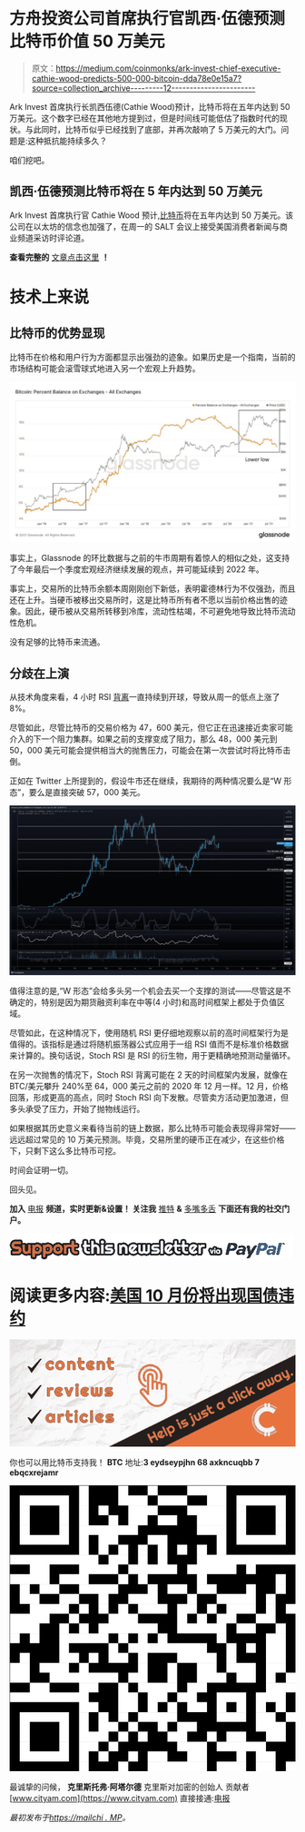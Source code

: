 # 方舟投资公司首席执行官凯西·伍德预测比特币价值 50 万美元

> 原文：<https://medium.com/coinmonks/ark-invest-chief-executive-cathie-wood-predicts-500-000-bitcoin-dda78e0e15a7?source=collection_archive---------12----------------------->

Ark Invest 首席执行长凯西伍德(Cathie Wood)预计，比特币将在五年内达到 50 万美元。这个数字已经在其他地方提到过，但是时间线可能低估了指数时代的现状。与此同时，比特币似乎已经找到了底部，并再次敲响了 5 万美元的大门。问题是:这种抵抗能持续多久？

咱们挖吧。

## 凯西·伍德预测比特币将在 5 年内达到 50 万美元

Ark Invest 首席执行官 Cathie Wood 预计,[比特币](https://chrisoncrypto.com/blog/f/bitcoin-attracted-59-million-worth-of-inflows-last-week)将在五年内达到 50 万美元。该公司在以太坊的信念也加强了，在周一的 SALT 会议上接受美国消费者新闻与商业频道采访时评论道。

**查看完整的** [文章点击这里](https://chrisoncrypto.com/blog/f/cathie-wood-predicts-bitcoin-will-hit-500000-in-5-years) **！**

# 技术上来说

## 比特币的优势显现

比特币在价格和用户行为方面都显示出强劲的迹象。如果历史是一个指南，当前的市场结构可能会滚雪球式地进入另一个宏观上升趋势。

![](img/5f6c44317dae8e872e4913ad9ee3be36.png)

事实上，Glassnode 的环比数据与之前的牛市周期有着惊人的相似之处，这支持了今年最后一个季度宏观经济继续发展的观点，并可能延续到 2022 年。

事实上，交易所的比特币余额本周刚刚创下新低，表明霍德林行为不仅强劲，而且还在上升。当硬币被移出交易所时，这是比特币所有者不愿以当前价格出售的迹象。因此，硬币被从交易所转移到冷库，流动性枯竭，不可避免地导致比特币流动性危机。

没有足够的比特币来流通。

## 分歧在上演

从技术角度来看，4 小时 RSI [背离](https://www.tradingview.com/x/qF3CJ7Y8/)一直持续到开球，导致从周一的低点上涨了 8%。

尽管如此，尽管比特币的交易价格为 47，600 美元，但它正在迅速接近卖家可能介入的下一个阻力集群。如果之前的支撑变成了阻力，那么 48，000 美元到 50，000 美元可能会提供相当大的抛售压力，可能会在第一次尝试时将比特币击倒。

正如在 Twitter 上所提到的，假设牛市还在继续，我期待的两种情况要么是“W 形态”，要么是直接突破 57，000 美元。

![](img/5e6906bb1dd394499e2d7470e605eeaa.png)

值得注意的是,“W 形态”会给多头另一个机会去买一个支撑的测试——尽管这是不确定的，特别是因为期货融资利率在中等(4 小时)和高时间框架上都处于负值区域。

尽管如此，在这种情况下，使用随机 RSI 更仔细地观察以前的高时间框架行为是值得的。该指标是通过将随机振荡器公式应用于一组 RSI 值而不是标准价格数据来计算的。换句话说，Stoch RSI 是 RSI 的衍生物，用于更精确地预测动量循环。

在另一次抛售的情况下，Stoch RSI 背离可能在 2 天的时间框架内发展，就像在 BTC/美元攀升 240%至 64，000 美元之前的 2020 年 12 月一样。12 月，价格回落，形成更高的高点，同时 Stoch RSI 向下发散。尽管卖方活动更加激进，但多头承受了压力，开始了抛物线运行。

如果根据其历史意义来看待当前的链上数据，那么比特币可能会表现得非常好——远远超过常见的 10 万美元预测。毕竟，交易所里的硬币正在减少，在这些价格下，只剩下这么多比特币可挖。

时间会证明一切。

回头见。

**加入** [电报](https://t.me/chrisoncryptochannel) **频道，实时更新&设置！
关注我** [推特](https://twitter.com/ChrisOnCrypto1) **&** [多嘴多舌](https://gab.com/chrisoncrypto) **下面还有我的社交门户。**

![](img/9f2956af189b23e049a817c180868185.png)

# 阅读更多内容:[美国 10 月份将出现国债违约](https://chrisoncrypto.com/blog/f/yellen-the-us-is-on-track-to-default-on-national-debt-in-october)

![](img/cf30eb2608a90bd30c7cc06aa96721a5.png)

你也可以用比特币支持我！
**BTC** 地址:**3 eydseypjhn 68 axkncuqbb 7 ebqcxrejamr**

![](img/08cf4aacfe799c59ab244bf9fc04e3c7.png)

最诚挚的问候，
**克里斯托弗·阿塔尔德**
克里斯对加密的创始人
贡献者[www.cityam.com](https://www.cityam.com)
直接接通:[电报](https://t.me/chrisoncrypto)

*最初发布于*[*https://mailchi . MP*](https://mailchi.mp/9205dce970a0/ark-invest-chief-executive-cathie-wood-predicts-500000-bitcoin?e=[UNIQID])*。*